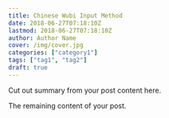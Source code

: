 ```yaml
---
title: Chinese Wubi Input Method
date: 2018-06-27T07:18:10Z
lastmod: 2018-06-27T07:18:10Z
author: Author Name
cover: /img/cover.jpg
categories: ["category1"]
tags: ["tag1", "tag2"]
draft: true
---
```


Cut out summary from your post content here.

<!--more-->

The remaining content of your post.
